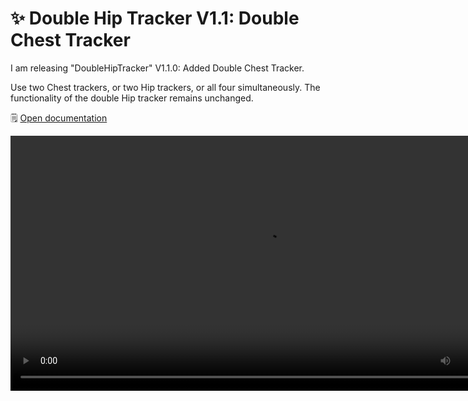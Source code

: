 ﻿# ✨ Double Hip Tracker V1.1: Double Chest Tracker

I am releasing "DoubleHipTracker" V1.1.0:
Added Double Chest Tracker.

Use two Chest trackers, or two Hip trackers, or all four simultaneously. The functionality of the double Hip tracker remains unchanged.

🗒️ [Open documentation](/docs/products/double-hip-tracker/double-chest-tracker)

<video controls width="816">
    <source src={'https://downscale.srv.hai-vr.dev/assets/docs/2023-08-22-p0-doublechesttrackerprio-f.mp4' ?? require('./img/2023-08-22-p0-doublechesttrackerprio-f.mp4').default}/>
</video>
